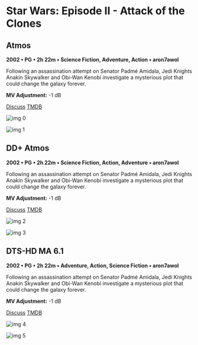 # Star Wars: Episode II - Attack of the Clones

## Atmos

**2002 • PG • 2h 22m • Science Fiction, Adventure, Action • aron7awol**

Following an assassination attempt on Senator Padmé Amidala, Jedi Knights Anakin Skywalker and Obi-Wan Kenobi investigate a mysterious plot that could change the galaxy forever.

**MV Adjustment:** -1 dB

[Discuss](https://www.avsforum.com/threads/bass-eq-for-filtered-movies.2995212/post-56904026)  [TMDB](1894)

![img 0](https://i.imgur.com/pbKlZyG.jpg)

![img 1](https://i.imgur.com/uIXzjWD.jpg)

## DD+ Atmos

**2002 • PG • 2h 22m • Science Fiction, Action, Adventure • aron7awol**

Following an assassination attempt on Senator Padmé Amidala, Jedi Knights Anakin Skywalker and Obi-Wan Kenobi investigate a mysterious plot that could change the galaxy forever.

**MV Adjustment:** -1 dB

[Discuss](https://www.avsforum.com/threads/bass-eq-for-filtered-movies.2995212/post-56904026)  [TMDB](1894)

![img 2](https://i.imgur.com/pbKlZyG.jpg)

![img 3](https://i.imgur.com/uIXzjWD.jpg)

## DTS-HD MA 6.1

**2002 • PG • 2h 22m • Adventure, Action, Science Fiction • aron7awol**

Following an assassination attempt on Senator Padmé Amidala, Jedi Knights Anakin Skywalker and Obi-Wan Kenobi investigate a mysterious plot that could change the galaxy forever.

**MV Adjustment:** -1 dB

[Discuss](https://www.avsforum.com/threads/bass-eq-for-filtered-movies.2995212/post-56904026)  [TMDB](1894)

![img 4](https://i.imgur.com/pbKlZyG.jpg)

![img 5](https://i.imgur.com/uIXzjWD.jpg)

